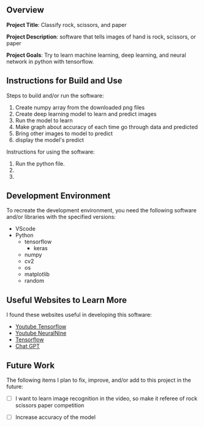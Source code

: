 ## Overview

**Project Title**: Classify rock, scissors, and paper

**Project Description**: software that tells images of hand is rock, scissors, or paper

**Project Goals**: Try to learn machine learning, deep learning, and neural network in python with tensorflow.

## Instructions for Build and Use

Steps to build and/or run the software:

1. Create numpy array from the downloaded png files
2. Create deep learning model to learn and predict images
3. Run the model to learn
4. Make graph about accuracy of each time go through data and predicted
5. Bring other images to model to predict
6. display the model's predict

Instructions for using the software:

1. Run the python file.
2.
3.

## Development Environment 

To recreate the development environment, you need the following software and/or libraries with the specified versions:

* VScode
* Python
    * tensorflow
        * keras
    * numpy
    * cv2
    * os
    * matplotlib
    * random


## Useful Websites to Learn More

I found these websites useful in developing this software:

* [Youtube Tensorflow](https://www.youtube.com/watch?v=KNAWp2S3w94&list=PLQY2H8rRoyvwWuPiWnuTDBHe7I0fMSsfO)
* [Youtube NeuralNine](https://www.youtube.com/watch?v=t0EzVCvQjGE)
* [Tensorflow](https://www.tensorflow.org/api_docs/python/tf)
* [Chat GPT](https://chatgpt.com/)


## Future Work

The following items I plan to fix, improve, and/or add to this project in the future:

* [ ] I want to learn image recognition in the video, so make it referee of rock scissors paper competition
* [ ] Increase accuracy of the model


 
